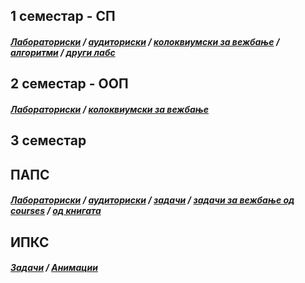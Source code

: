 ## 1 семестар - СП
##### [Лабораториски](https://github.com/krembanan4e/Materijali-za-na-fakultet/tree/main/SP/labs) / [аудиториски](https://github.com/krembanan4e/Materijali-za-na-fakultet/tree/main/SP/auditoriski) / [колоквиумски за вежбање](https://github.com/krembanan4e/Materijali-za-na-fakultet/tree/main/SP/za%20vezhbanje) / [алгоритми](https://github.com/krembanan4e/Materijali-za-na-fakultet/tree/main/SP/random) / [други лабс](https://github.com/krembanan4e/Materijali-za-na-fakultet/tree/main/SP/dopolnitelni%20labs)
## 2 семестар - ООП
##### [Лабораториски](https://github.com/krembanan4e/Materijali-za-na-fakultet/tree/main/OOP/labs) / [колоквиумски за вежбање](https://github.com/krembanan4e/Materijali-za-na-fakultet/tree/main/OOP/kolokviumski)
## 3 семестар 
## ПАПС
##### [Лабораториски](https://github.com/krembanan4e/Materijali-za-na-fakultet/tree/main/PAPS/labs) / [аудиториски](https://github.com/krembanan4e/Materijali-za-na-fakultet/tree/main/PAPS/auditoriski) / [задачи](https://github.com/krembanan4e/Materijali-za-na-fakultet/tree/main/PAPS) / [задачи за вежбање од courses](https://github.com/krembanan4e/Materijali-za-na-fakultet/tree/main/PAPS/zadaci) /  [од книгата](https://github.com/krembanan4e/Materijali-za-na-fakultet/tree/main/PAPS/kniga) 
## ИПКС
##### [Задачи](https://github.com/krembanan4e/Materijali-za-na-fakultet/tree/main/IPKS/zadaci) / [Анимации](https://github.com/krembanan4e/Materijali-za-na-fakultet/tree/main/IPKS/animacii)
